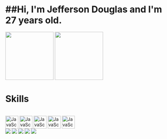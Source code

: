 <h1>##Hi, I'm Jefferson Douglas and I'm 27 years old.</h1>

<div>
<img height="150em" src="https://github-readme-stats.vercel.app/api?username=jersdouglas&show_icons=true&theme=tokyonight"/>
<img height="150em" src="https://github-readme-stats.vercel.app/api/top-langs/?username=jersdouglas&layout=compact&theme=tokyonight"/>  
</div>

<h1> Skills </h1>
<div style="display: inline-block"><br/>
<img align="center" alt="JavaScript" height="40" width="40" src="https://cdn.jsdelivr.net/gh/devicons/devicon/icons/html5/html5-original.svg" />
<img align="center" alt="JavaScript" height="40" width="40" src="https://cdn.jsdelivr.net/gh/devicons/devicon/icons/css3/css3-original.svg" />
<img align="center" alt="JavaScript" height="40" width="40" src="https://cdn.jsdelivr.net/gh/devicons/devicon/icons/javascript/javascript-original.svg" />
<img align="center" alt="JavaScript" height="40" width="40" src="https://cdn.jsdelivr.net/gh/devicons/devicon/icons/bootstrap/bootstrap-original.svg" />
<img align="center" alt="JavaScript" height="40" width="40" src="https://cdn.jsdelivr.net/gh/devicons/devicon/icons/php/php-original.svg" />
</div>
<br/>

<div>
  <a ref="https://www.instagram.com/jersdouglas/" target="_blank"> <img src="https://img.shields.io/badge/Instagram-E4405F?style=for-the-badge&logo=instagram&logoColor=white"></a>
  <a ref="https://www.youtube.com/channel/UCnYOooGbfU8wPTinJYXKZsw" target="_blank"> <img src="https://img.shields.io/badge/YouTube-FF0000?style=for-the-badge&logo=youtube&logoColor=white"></a>
  <a ref="https://www.twitch.tv/d1nojerso" target="_blank"> <img src="https://img.shields.io/badge/Twitch-9146FF?style=for-the-badge&logo=twitch&logoColor=white"></a>
  <a ref="https://www.linkedin.com/in/jefferson-douglas-42bb51120/" target="_blank"> <img src="https://img.shields.io/badge/LinkedIn-0077B5?style=for-the-badge&logo=linkedin&logoColor=white"></a>
  <a ref="jefferson.douglas.wow@gmail.com" target="_blank"> <img src="https://img.shields.io/badge/Gmail-D14836?style=for-the-badge&logo=gmail&logoColor=white"></a>
  
</div>
